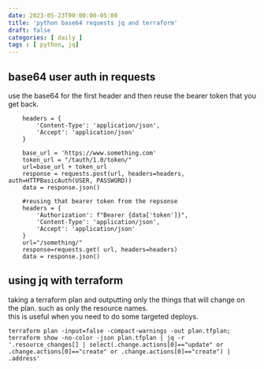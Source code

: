 ```yaml
---
date: 2023-05-23T00:00:00-05:00
title: 'python base64 requests jq and terraform'
draft: false
categories: [ daily ]
tags : [ python, jq]
---
```


## base64 user auth in requests
use the base64 for the first header and then reuse the bearer token that you get back.
``` 
    headers = {
        'Content-Type': 'application/json',
        'Accept': 'application/json'
    }
    
    base_url = 'https://www.something.com'
    token_url = "/tauth/1.0/token/"
    url=base_url + token_url
    response = requests.post(url, headers=headers, auth=HTTPBasicAuth(USER, PASSWORD))
    data = response.json()
    
    #reusing that bearer token from the repsonse
    headers = {
        'Authorization': f"Bearer {data['token']}",
        'Content-Type': 'application/json',
        'Accept': 'application/json'
    }
    url="/something/"
    response=requests.get( url, headers=headers)
    data = response.json()

```

## using jq with terraform
taking a terraform plan and outputting only the things that will change on the plan.   such as only the resource names.  
this is useful when you need to do some targeted deploys.  
```
terraform plan -input=false -compact-warnings -out plan.tfplan;  
terraform show -no-color -json plan.tfplan | jq -r '.resource_changes[] | select(.change.actions[0]=="update" or .change.actions[0]=="create" or .change.actions[0]=="create") | .address'
```